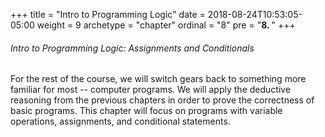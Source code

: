 +++
title = "Intro to Programming Logic"
date = 2018-08-24T10:53:05-05:00
weight = 9
archetype = "chapter"
ordinal = "8"
pre = "<b>8. </b>"
+++
###### Intro to Programming Logic: Assignments and Conditionals

For the rest of the course, we will switch gears back to something more familiar for most -- computer programs. We will apply the deductive reasoning from the previous chapters in order to prove the correctness of basic programs. This chapter will focus on programs with variable operations, assignments, and conditional statements.